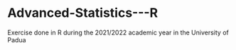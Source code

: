 # Advanced-Statistics---R
Exercise done in R during the 2021/2022 academic year in the University of Padua
